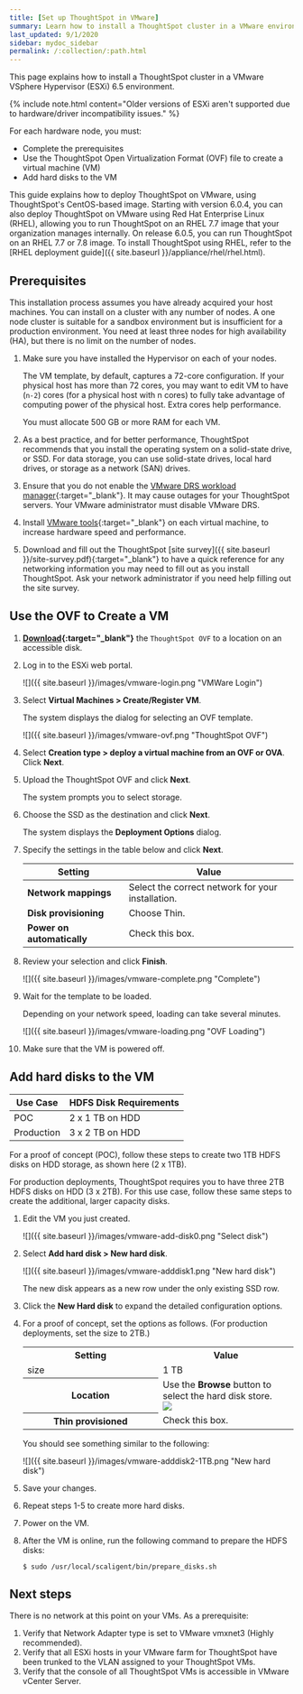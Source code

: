 ```yaml
---
title: [Set up ThoughtSpot in VMware]
summary: Learn how to install a ThoughtSpot cluster in a VMware environment.
last_updated: 9/1/2020
sidebar: mydoc_sidebar
permalink: /:collection/:path.html
---
```

This page explains how to install a ThoughtSpot cluster in a VMware VSphere Hypervisor (ESXi) 6.5 environment.

{% include note.html content="Older versions of ESXi aren't supported due to hardware/driver incompatibility issues." %}

For each hardware node, you must:

* Complete the prerequisites
* Use the ThoughtSpot Open Virtualization Format (OVF) file to create
a virtual machine (VM)
* Add hard disks to the VM

This guide explains how to deploy ThoughtSpot on VMware, using ThoughtSpot's CentOS-based image. Starting with version 6.0.4, you can also deploy ThoughtSpot on VMware using Red Hat Enterprise Linux (RHEL), allowing you to run ThoughtSpot on an RHEL 7.7 image that your organization manages internally. On release 6.0.5, you can run ThoughtSpot on an RHEL 7.7 or 7.8 image. To install ThoughtSpot using RHEL, refer to the [RHEL deployment guide]({{ site.baseurl }}/appliance/rhel/rhel.html).

## Prerequisites

This installation process assumes you have already acquired your host machines.
You can install on a cluster with any number of nodes. A one node cluster is suitable
for a sandbox environment but is insufficient for a production environment. You need at least three nodes for high availability (HA), but there is no limit on the number of nodes.

1. Make sure you have installed the Hypervisor on each of your nodes.

   The VM template, by default, captures a 72-core configuration. If your
   physical host has more than 72 cores, you may want to edit VM to have (`n-2`)
   cores (for a physical host with n cores) to fully take advantage of computing
   power of the physical host. Extra cores help performance.

   You must allocate 500 GB or more RAM for each VM.

2. As a best practice, and for better performance, ThoughtSpot recommends that you install the operating system on a solid-state drive, or SSD. For data storage, you can use solid-state drives, local hard drives, or storage as a network (SAN) drives.

3. Ensure that you do not enable the [VMware DRS workload manager](https://www.vmware.com/products/vsphere/drs-dpm.html){:target="_blank"}. It may cause outages for your ThoughtSpot servers. Your VMware administrator must disable VMware DRS.

4. Install [VMware tools](https://my.vmware.com/web/vmware/downloads/details?downloadGroup=VMTOOLS1106&productId=974){:target="_blank"} on each virtual machine, to increase hardware speed and performance.

3. Download and fill out the ThoughtSpot [site survey]({{ site.baseurl }}/site-survey.pdf){:target="_blank"} to have a quick reference for any networking information you may need to fill out as you install ThoughtSpot. Ask your network administrator if you need help filling out the site survey.

## Use the OVF to Create a VM

1. **[Download](https://thoughtspot.egnyte.com/dl/iWvEqo76Pr/){:target="_blank"}** the `ThoughtSpot OVF` to a location on an accessible disk.

2. Log in to the ESXi web portal.

    ![]({{ site.baseurl }}/images/vmware-login.png "VMWare Login")

2. Select **Virtual Machines > Create/Register VM**.

   The system displays the dialog for selecting an OVF template.

   ![]({{ site.baseurl }}/images/vmware-ovf.png "ThoughtSpot OVF")

4. Select **Creation type > deploy a virtual machine from an OVF or OVA**. Click **Next**.

3. Upload the ThoughtSpot OVF and click **Next**.

   The system prompts you to select storage.

4. Choose the SSD as the destination and click **Next**.

   The system displays the **Deployment Options** dialog.

5. Specify the settings in the table below and click **Next**.

    | Setting                    | Value                                             |
    |----------------------------|---------------------------------------------------|
    | **Network mappings**       | Select the correct network for your installation. |
    | **Disk provisioning**      | Choose Thin.                                      |
    | **Power on automatically** | Check this box.                                   |

6. Review your selection and click **Finish**.

   ![]({{ site.baseurl }}/images/vmware-complete.png "Complete")

7. Wait for the template to be loaded.

   Depending on your network speed, loading can take several minutes.

   ![]({{ site.baseurl }}/images/vmware-loading.png "OVF Loading")

8. Make sure that the VM is powered off.


## Add hard disks to the VM

| Use Case      | HDFS Disk Requirements |
| --------      | ---------------------- |
| POC           | 2 x 1 TB on HDD        |
| Production    | 3 x 2 TB on HDD        |

For a proof of concept (POC), follow these steps to create two 1TB HDFS disks on
HDD storage, as shown here (2 x 1TB).

For production deployments, ThoughtSpot requires you to have three 2TB HDFS
disks on HDD (3 x 2TB). For this use case, follow these same steps to create the
additional, larger capacity disks.

1. Edit the VM you just created.

   ![]({{ site.baseurl }}/images/vmware-add-disk0.png "Select disk")

2. Select **Add hard disk > New hard disk**.

   ![]({{ site.baseurl }}/images/vmware-adddisk1.png "New hard disk")

   The new disk appears as a new row under the only existing SSD row.

3. Click the **New Hard disk** to expand the detailed configuration options.
4. For a proof of concept, set the options as follows. (For production deployments, set the size to 2TB.)

    <table>
    <colgroup>
    <col width="50%" />
    <col width="50%" />
    </colgroup>
    <tr>
     <th>Setting</th>
     <th>Value</th>
    </tr>
    <tr>
     <td>size</td>
     <td>1 TB</td>
    </tr>
    <tr>
     <th>Location</th>
     <td>
     Use the <strong>Browse</strong> button to select the hard disk store.
     <br>
     <img src="{{ "/images/vmware-adddisk3.png "| prepend: site.baseurl  }}" />
     </td>
    </tr>
    <tr>
     <th>Thin provisioned</th>
     <td>Check this box.</td>
    </tr>
    </table>

    You should see something similar to the following:

   ![]({{ site.baseurl }}/images/vmware-adddisk2-1TB.png "New hard disk")

5. Save your changes.
6. Repeat steps 1-5 to create more hard disks.
7. Power on the VM.
8. After the VM is online, run the following command to prepare the HDFS disks:

    ```
    $ sudo /usr/local/scaligent/bin/prepare_disks.sh
    ```

## Next steps

There is no network at this point on your VMs. As a prerequisite:

1. Verify that Network Adapter type is set to VMware vmxnet3 (Highly recommended).
2. Verify that all ESXi hosts in your VMware farm for ThoughtSpot have been trunked to the VLAN assigned to your ThoughtSpot VMs.
3. Verify that the console of all ThoughtSpot VMs is accessible in VMware vCenter Server.
